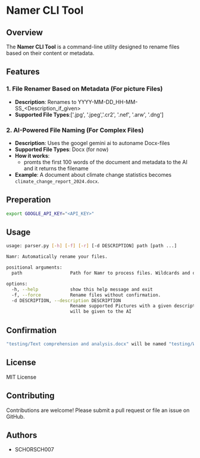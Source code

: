 
# Namer CLI Tool

## Overview
The **Namer CLI Tool** is a command-line utility designed to rename files based on their content or metadata.


## Features

### 1. File Renamer Based on Metadata (For picture Files)
- **Description**: Renames to YYYY-MM-DD_HH-MM-SS_<Description_if_given>
- **Supported File Types**:['.jpg', '.jpeg','.cr2', '.nef', '.arw', '.dng']

### 2. AI-Powered File Naming (For Complex Files)
- **Description**: Uses the googel gemini ai to autoname Docx-files
- **Supported File Types**: Docx (for now)
- **How it works**:
  - promts the first 100 words of the document and metadata to the AI and it returns the filename
- **Example**: A document about climate change statistics becomes `climate_change_report_2024.docx`.



## Preperation

```bash
export GOOGLE_API_KEY="<API_KEY>"
```

## Usage

```bash
usage: parser.py [-h] [-f] [-r] [-d DESCRIPTION] path [path ...]

Namr: Automatically rename your files.

positional arguments:
  path                  Path for Namr to process files. Wildcards and directories are accepted.

options:
  -h, --help            show this help message and exit
  -f, --force           Rename files without confirmation.
  -d DESCRIPTION, --description DESCRIPTION
                        Rename supported Pictures with a given description to YYYY-MM-DD_HH-MM-SS_<Description> on other file formats this
                        will be given to the AI
```

## Confirmation

```bash
"testing/Text comprehension and analysis.docx" will be named "testing/Wikipedia_Success_Media_Landscape.docx", proceed? [y,n] 
```

## License
MIT License

## Contributing
Contributions are welcome! Please submit a pull request or file an issue on GitHub.

## Authors
- SCHORSCH007
